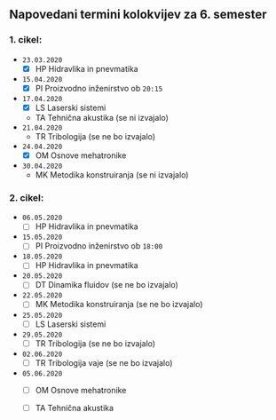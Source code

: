 ## Napovedani termini kolokvijev za 6. semester

### 1. cikel:

- `23.03.2020`
	- [x] HP Hidravlika in pnevmatika
- `15.04.2020`
	- [x] PI Proizvodno inženirstvo ob `20:15`
- `17.04.2020`
	- [x] LS Laserski sistemi
	- TA Tehnična akustika (se ni izvajalo)
- `21.04.2020`
	- TR Tribologija (se ne bo izvajalo)
- `24.04.2020`
	- [x] OM Osnove mehatronike
- `30.04.2020`
	- MK Metodika konstruiranja (se ni izvajalo)

### 2. cikel:

- `06.05.2020`
	- [ ] HP Hidravlika in pnevmatika
- `15.05.2020`
	- [ ] PI Proizvodno inženirstvo ob `18:00`
- `18.05.2020`
	- [ ] HP Hidravlika in pnevmatika
- `20.05.2020`
	- [ ] DT Dinamika fluidov (se ne bo izvajalo)
- `22.05.2020`
	- [ ] MK Metodika konstruiranja (se ne bo izvajalo)
- `25.05.2020`
	- [ ] LS Laserski sistemi
- `29.05.2020`
	- [ ] TR Tribologija (se ne bo izvajalo)
- `02.06.2020`
	- [ ] TR Tribologija vaje (se ne bo izvajalo)
- `05.06.2020`
	- [ ] OM Osnove mehatronike
	- [ ] TA Tehnična akustika

